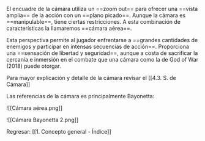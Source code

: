 
El encuadre de la cámara utiliza un ==zoom out== para ofrecer una ==vista amplia== de la acción con un ==plano picado==. Aunque la cámara es ==manipulable==, tiene ciertas restricciones. A esta combinación de características la llamaremos ==cámara aérea==.

Esta perspectiva permite al jugador enfrentarse a ==grandes cantidades de enemigos y participar en intensas secuencias de acción==. Proporciona una ==sensación de libertad y seguridad==, aunque a costa de sacrificar la cercanía e inmersión en el combate que una cámara como la de God of War (2018) puede otorgar.

Para mayor explicación y detalle de la cámara revisar el [[4.3. S. de Cámara]]

Las referencias de la cámara es principalmente Bayonetta:

![[Cámara aérea.png]]

![[Cámara Bayonetta 2.png]]

Regresar: [[1. Concepto general - Índice]]